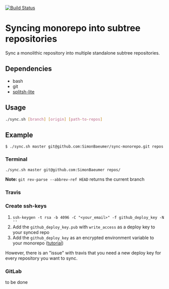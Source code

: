 [![Build Status](https://travis-ci.org/SimonBaeumer/sync-monorepo.svg?branch=master)](https://travis-ci.org/SimonBaeumer/sync-monorepo)

# Syncing monorepo into subtree repositories

Sync a monolithic repository into multiple standalone subtree repositories.

## Dependencies

- bash
- git
- [splitsh-lite](https://github.com/splitsh/lite)

## Usage

```bash
./sync.sh [branch] [origin] [path-to-repos]
```

## Example

`$ ./sync.sh master git@github.com:SimonBaeumer/sync-monorepo.git repos`

### Terminal

```bash
./sync.sh master git@github.com:SimonBaeumer repos/
```

**Note:** `git rev-parse --abbrev-ref HEAD` returns the current branch

### Travis

### Create ssh-keys

1. `ssh-keygen -t rsa -b 4096 -C "<your_email>" -f github_deploy_key -N ''`
2. Add the `github_deploy_key.pub` with `write_access` as a deploy key to your synced repo
3. Add the `github_deploy_key` as an encrypted environment variable to your monorepo ([tutorial](https://github.com/alrra/travis-scripts/blob/master/docs/github-deploy-keys.md))

However, there is an "issue" with travis that you need a new deploy key for every repository you want to sync.

### GitLab

to be done